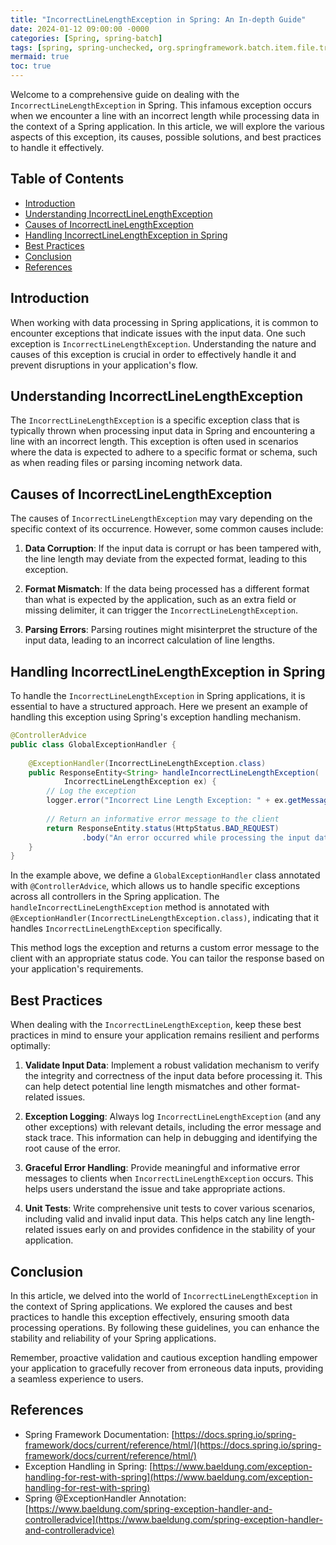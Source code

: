 ```yaml
---
title: "IncorrectLineLengthException in Spring: An In-depth Guide"
date: 2024-01-12 09:00:00 -0000
categories: [Spring, spring-batch]
tags: [spring, spring-unchecked, org.springframework.batch.item.file.transform]
mermaid: true
toc: true
---
```



Welcome to a comprehensive guide on dealing with the `IncorrectLineLengthException` in Spring. This infamous exception occurs when we encounter a line with an incorrect length while processing data in the context of a Spring application. In this article, we will explore the various aspects of this exception, its causes, possible solutions, and best practices to handle it effectively.

## Table of Contents
- [Introduction](#introduction)
- [Understanding IncorrectLineLengthException](#understanding-incorrectlinelengthexception)
- [Causes of IncorrectLineLengthException](#causes-of-incorrectlinelengthexception)
- [Handling IncorrectLineLengthException in Spring](#handling-incorrectlinelengthexception-in-spring)
- [Best Practices](#best-practices)
- [Conclusion](#conclusion)
- [References](#references)

## Introduction
When working with data processing in Spring applications, it is common to encounter exceptions that indicate issues with the input data. One such exception is `IncorrectLineLengthException`. Understanding the nature and causes of this exception is crucial in order to effectively handle it and prevent disruptions in your application's flow.

## Understanding IncorrectLineLengthException
The `IncorrectLineLengthException` is a specific exception class that is typically thrown when processing input data in Spring and encountering a line with an incorrect length. This exception is often used in scenarios where the data is expected to adhere to a specific format or schema, such as when reading files or parsing incoming network data.

## Causes of IncorrectLineLengthException
The causes of `IncorrectLineLengthException` may vary depending on the specific context of its occurrence. However, some common causes include:

1. **Data Corruption**: If the input data is corrupt or has been tampered with, the line length may deviate from the expected format, leading to this exception.

2. **Format Mismatch**: If the data being processed has a different format than what is expected by the application, such as an extra field or missing delimiter, it can trigger the `IncorrectLineLengthException`.

3. **Parsing Errors**: Parsing routines might misinterpret the structure of the input data, leading to an incorrect calculation of line lengths.

## Handling IncorrectLineLengthException in Spring
To handle the `IncorrectLineLengthException` in Spring applications, it is essential to have a structured approach. Here we present an example of handling this exception using Spring's exception handling mechanism.

```java
@ControllerAdvice
public class GlobalExceptionHandler {
    
    @ExceptionHandler(IncorrectLineLengthException.class)
    public ResponseEntity<String> handleIncorrectLineLengthException(
            IncorrectLineLengthException ex) {
        // Log the exception
        logger.error("Incorrect Line Length Exception: " + ex.getMessage());
        
        // Return an informative error message to the client
        return ResponseEntity.status(HttpStatus.BAD_REQUEST)
                .body("An error occurred while processing the input data.");
    }
}
```

In the example above, we define a `GlobalExceptionHandler` class annotated with `@ControllerAdvice`, which allows us to handle specific exceptions across all controllers in the Spring application. The `handleIncorrectLineLengthException` method is annotated with `@ExceptionHandler(IncorrectLineLengthException.class)`, indicating that it handles `IncorrectLineLengthException` specifically.

This method logs the exception and returns a custom error message to the client with an appropriate status code. You can tailor the response based on your application's requirements.

## Best Practices

When dealing with the `IncorrectLineLengthException`, keep these best practices in mind to ensure your application remains resilient and performs optimally:

1. **Validate Input Data**: Implement a robust validation mechanism to verify the integrity and correctness of the input data before processing it. This can help detect potential line length mismatches and other format-related issues.

2. **Exception Logging**: Always log `IncorrectLineLengthException` (and any other exceptions) with relevant details, including the error message and stack trace. This information can help in debugging and identifying the root cause of the error.

3. **Graceful Error Handling**: Provide meaningful and informative error messages to clients when `IncorrectLineLengthException` occurs. This helps users understand the issue and take appropriate actions.

4. **Unit Tests**: Write comprehensive unit tests to cover various scenarios, including valid and invalid input data. This helps catch any line length-related issues early on and provides confidence in the stability of your application.

## Conclusion
In this article, we delved into the world of `IncorrectLineLengthException` in the context of Spring applications. We explored the causes and best practices to handle this exception effectively, ensuring smooth data processing operations. By following these guidelines, you can enhance the stability and reliability of your Spring applications.

Remember, proactive validation and cautious exception handling empower your application to gracefully recover from erroneous data inputs, providing a seamless experience to users.

## References
- Spring Framework Documentation: [https://docs.spring.io/spring-framework/docs/current/reference/html/](https://docs.spring.io/spring-framework/docs/current/reference/html/)
- Exception Handling in Spring: [https://www.baeldung.com/exception-handling-for-rest-with-spring](https://www.baeldung.com/exception-handling-for-rest-with-spring)
- Spring @ExceptionHandler Annotation: [https://www.baeldung.com/spring-exception-handler-and-controlleradvice](https://www.baeldung.com/spring-exception-handler-and-controlleradvice)